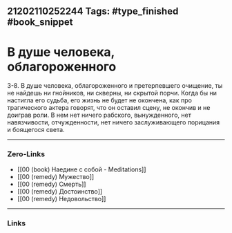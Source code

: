 21202110252244
Tags: #type_finished #book_snippet 
---
# В душе человека, облагороженного

 3-8. В душе человека, облагороженного и претерпевшего очищение, ты не найдешь ни гнойников, ни скверны, ни скрытой порчи. Когда бы ни настигла его судьба, его жизнь не будет не окончена, как про трагического актера говорят, что он оставил сцену, не окончив и не доиграв роли. В нем нет ничего рабского, вынужденного, нет навязчивости, отчужденности, нет ничего заслуживающего порицания и боящегося света. 

---
### Zero-Links
 - [[00 (book) Наедине с собой - Meditations]]
 - [[00 (remedy) Мужество]]
 - [[00 (remedy) Смерть]]
 - [[00 (remedy) Достоинство]]
 - [[00 (remedy) Недовольство]]
---
### Links
